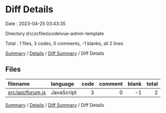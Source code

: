 # Diff Details

Date : 2023-04-25 03:43:35

Directory d:\\czcfiles\\code\\vue-admin-template

Total : 1 files,  3 codes, 0 comments, -1 blanks, all 2 lines

[Summary](results.md) / [Details](details.md) / [Diff Summary](diff.md) / Diff Details

## Files
| filename | language | code | comment | blank | total |
| :--- | :--- | ---: | ---: | ---: | ---: |
| [src/api/forum.js](/src/api/forum.js) | JavaScript | 3 | 0 | -1 | 2 |

[Summary](results.md) / [Details](details.md) / [Diff Summary](diff.md) / Diff Details